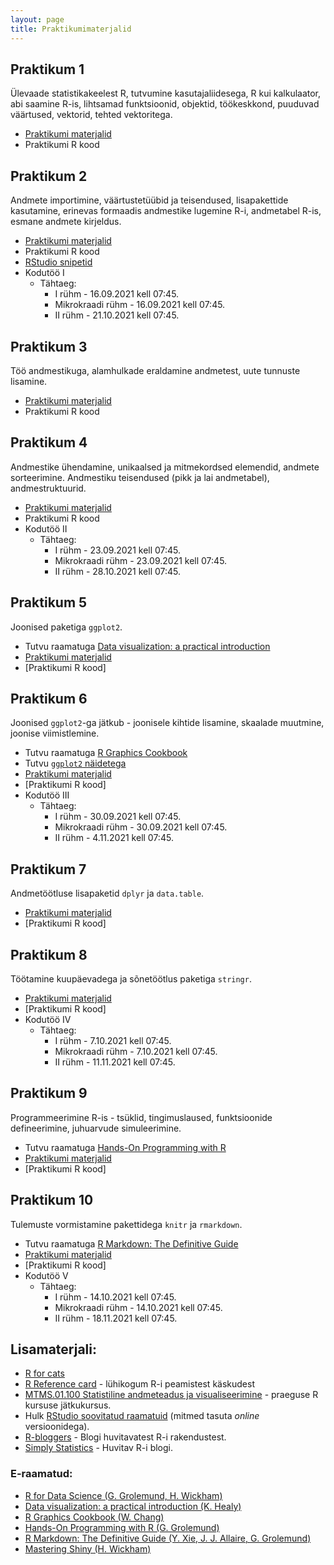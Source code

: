 ```yaml
---
layout: page
title: Praktikumimaterjalid
---
```



## Praktikum 1


Ülevaade statistikakeelest R, tutvumine kasutajaliidesega, R kui kalkulaator, abi saamine R-is, lihtsamad funktsioonid, objektid, töökeskkond, puuduvad väärtused, vektorid, tehted vektoritega. 
 
* [Praktikumi materjalid](praktikum1)
* Praktikumi R kood <!--(https://github.com/Rkursus/2021/raw/master/_praktikum1/praktikum1_kood.R)-->


## Praktikum 2


Andmete importimine, väärtustetüübid ja teisendused, lisapakettide kasutamine, erinevas formaadis andmestike lugemine R-i, andmetabel R-is, esmane andmete kirjeldus.

* [Praktikumi materjalid](praktikum2)
* Praktikumi R kood <!--(https://github.com/Rkursus/2021/raw/master/_praktikum2/praktikum2_kood.R)-->
* [RStudio snipetid](https://github.com/Rkursus/2021/raw/master/RStudio_snippetid.txt)
* Kodutöö I <!-- [Kodutöö](praktikum2_kodutoo.md)-->
    * Tähtaeg:
		* I rühm - 16.09.2021 kell 07:45.
		* Mikrokraadi rühm - 16.09.2021 kell 07:45.
		* II rühm - 21.10.2021 kell 07:45.


## Praktikum 3


Töö andmestikuga, alamhulkade eraldamine andmetest, uute tunnuste lisamine. 

* [Praktikumi materjalid](praktikum3)
* Praktikumi R kood<!--(https://github.com/Rkursus/2021/raw/master/_praktikum3/praktikum3_kood.R)-->


## Praktikum 4


Andmestike ühendamine, unikaalsed ja mitmekordsed elemendid, andmete sorteerimine. Andmestiku teisendused (pikk ja lai andmetabel), andmestruktuurid.

* [Praktikumi materjalid](praktikum4)
* Praktikumi R kood <!--(https://github.com/Rkursus/2021/raw/master/_praktikum4/praktikum4_kood.R)-->
* Kodutöö II <!--[Kodutöö](praktikum4_kodutoo.md)-->
    * Tähtaeg:
		* I rühm - 23.09.2021 kell 07:45.
		* Mikrokraadi rühm - 23.09.2021 kell 07:45.
		* II rühm - 28.10.2021 kell 07:45.


## Praktikum 5


Joonised paketiga `ggplot2`.

* Tutvu raamatuga [Data visualization: a practical introduction](http://socviz.co/)
* [Praktikumi materjalid](praktikum5)
* [Praktikumi R kood]<!--(https://github.com/Rkursus/2021/raw/master/_praktikum5/praktikum5_kood.R)-->


## Praktikum 6


Joonised `ggplot2`-ga jätkub - joonisele kihtide lisamine, skaalade muutmine, joonise viimistlemine.

* Tutvu raamatuga [R Graphics Cookbook](https://r-graphics.org)
* Tutvu [`ggplot2` näidetega](http://r-statistics.co/Top50-Ggplot2-Visualizations-MasterList-R-Code.html)
* [Praktikumi materjalid](praktikum6)
* [Praktikumi R kood]<!--(https://github.com/Rkursus/2021/raw/master/_praktikum6/praktikum6_kood.R)-->
* Kodutöö III <!--Kodutöö](praktikum6_kodutoo.md)-->
    * Tähtaeg:
		* I rühm - 30.09.2021 kell 07:45.
		* Mikrokraadi rühm - 30.09.2021 kell 07:45.
		* II rühm - 4.11.2021 kell 07:45.

## Praktikum 7


Andmetöötluse lisapaketid `dplyr` ja `data.table`.

* [Praktikumi materjalid](praktikum7)
* [Praktikumi R kood]<!--(https://github.com/Rkursus/2021/raw/master/_praktikum7/praktikum7_kood.R)-->


## Praktikum 8


Töötamine kuupäevadega ja sõnetöötlus paketiga `stringr`.

* [Praktikumi materjalid](praktikum8)
* [Praktikumi R kood]<!--(https://github.com/Rkursus/2021/raw/master/_praktikum8/praktikum8_kood.R)-->
* Kodutöö IV <!--[Kodutöö](praktikum8_kodutoo.md)-->
    * Tähtaeg:
		* I rühm - 7.10.2021 kell 07:45.
		* Mikrokraadi rühm - 7.10.2021 kell 07:45.
		* II rühm - 11.11.2021 kell 07:45.
	

## Praktikum 9


Programmeerimine R-is - tsüklid, tingimuslaused, funktsioonide defineerimine, juhuarvude simuleerimine.

* Tutvu raamatuga [Hands-On Programming with R](https://rstudio-education.github.io/hopr/)
* [Praktikumi materjalid](praktikum9)
* [Praktikumi R kood]<!--(https://github.com/Rkursus/2021/raw/master/_praktikum9/praktikum9_kood.R)-->


## Praktikum 10


Tulemuste vormistamine pakettidega `knitr` ja `rmarkdown`.

* Tutvu raamatuga [R Markdown: The Definitive Guide](https://bookdown.org/yihui/rmarkdown/)
* [Praktikumi materjalid](praktikum10)
* [Praktikumi R kood]<!--(https://github.com/Rkursus/2021/raw/master/_praktikum10/praktikum10_kood.Rmd)-->
* Kodutöö V <!--[Kodutöö](praktikum10_kodutoo.md)-->
    * Tähtaeg:
		* I rühm - 14.10.2021 kell 07:45.
		* Mikrokraadi rühm - 14.10.2021 kell 07:45.
		* II rühm - 18.11.2021 kell 07:45.
		
		
## Lisamaterjali:

* [R for cats](https://rforcats.net/)
* [R Reference card](https://cran.r-project.org/doc/contrib/Baggott-refcard-v2.pdf) - lühikogum R-i peamistest käskudest
* [MTMS.01.100 Statistiline andmeteadus ja visualiseerimine](https://andmeteadus.github.io/2021/) - praeguse R kursuse jätkukursus.
* Hulk [RStudio soovitatud raamatuid](https://rstudio.com/resources/books/) (mitmed tasuta _online_ versioonidega).
* [R-bloggers](https://www.r-bloggers.com/) - Blogi huvitavatest R-i rakendustest.
* [Simply Statistics](https://simplystatistics.org/) - Huvitav R-i blogi.

### E-raamatud:
* [R for Data Science (G. Grolemund, H. Wickham)](http://r4ds.had.co.nz/)
* [Data visualization: a practical introduction (K. Healy)](http://socviz.co/)
* [R Graphics Cookbook (W. Chang)](https://r-graphics.org/)
* [Hands-On Programming with R (G. Grolemund)](https://rstudio-education.github.io/hopr/)
* [R Markdown: The Definitive Guide (Y. Xie, J. J. Allaire, G. Grolemund)](https://bookdown.org/yihui/rmarkdown/)
* [Mastering Shiny (H. Wickham)](https://mastering-shiny.org/)
